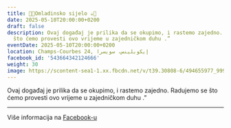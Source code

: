 ```yaml
---
title: 🍫🍪Omladinsko sijelo ☕️🍩
date: 2025-05-10T20:00:00+0200
draft: false
description: Ovaj događaj je prilika da se okupimo, i rastemo zajedno. Radujemo se
  što ćemo provesti ovo vrijeme u zajedničkom duhu .”
eventDate: 2025-05-10T20:00:00+0200
location: Champs-Courbes 24, ‏إيكوبلينس‏، ‏سويسرا‏
facebook_id: '543664342124666'
weight: 30
image: https://scontent-sea1-1.xx.fbcdn.net/v/t39.30808-6/494655977_999846225609310_4487878895912218163_n.jpg?_nc_cat=107&ccb=1-7&_nc_sid=9e60e4&_nc_eui2=AeH-zpZVDd3XKZ9ZfxWiVktQFCEsyDRqS6cUISzINGpLp_ASwkH9OA1POZUn0KMKLpQvKboWu_ZFJPqvVhof2Vyx&_nc_ohc=-0oiHcLUzncQ7kNvwElpaVC&_nc_oc=Adk10SEOpeqRB6fAUeVYp9X_8yQgBYmYW7GYh2VUKgBPH-x_QrkIAk7HxQKUpyA1ExI&_nc_zt=23&_nc_ht=scontent-sea1-1.xx&edm=ABTKTjYEAAAA&_nc_gid=EbFEWCh5bcURySp_MwP3vw&oh=00_AfG5J888ukwK1AWX-rCdswS_I2g_R04FIpeiAKjDOzEcyA&oe=681B4E98
---
```


Ovaj događaj je prilika da se okupimo, i rastemo zajedno. Radujemo se što ćemo provesti ovo vrijeme u zajedničkom duhu .”

---

Više informacija na [Facebook-u](https://facebook.com/events/543664342124666)